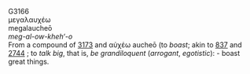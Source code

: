 G3166  
μεγαλαυχέω  
megalaucheō  
*meg-al-ow-kheh‘-o*  
From a compound of [3173](g3173) and αὐχέω aucheō (to *boast*; akin to
[837](g0837) and [2744](g2744) ; to *talk* *big*, that is, *be*
*grandiloquent* (*arrogant*, *egotistic*): - boast great things.  
